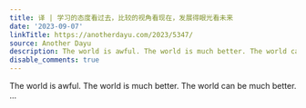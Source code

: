 ```yaml
---
title: 译 | 学习的态度看过去，比较的视角看现在，发展得眼光看未来
date: '2023-09-07'
linkTitle: https://anotherdayu.com/2023/5347/
source: Another Dayu
description: The world is awful. The world is much better. The world can be much better.  ...
disable_comments: true
---
```

The world is awful. The world is much better. The world can be much better.  ...